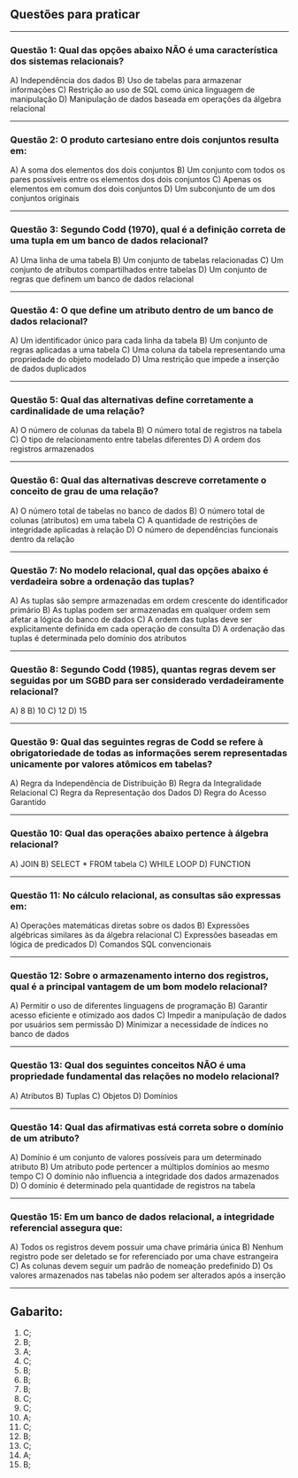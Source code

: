 ## Questões para praticar

---

### Questão 1: Qual das opções abaixo NÃO é uma característica dos sistemas relacionais?

A) Independência dos dados
B) Uso de tabelas para armazenar informações
C) Restrição ao uso de SQL como única linguagem de manipulação
D) Manipulação de dados baseada em operações da álgebra relacional

---

### Questão 2:  O produto cartesiano entre dois conjuntos resulta em:

A) A soma dos elementos dos dois conjuntos
B) Um conjunto com todos os pares possíveis entre os elementos dos dois conjuntos
C) Apenas os elementos em comum dos dois conjuntos
D) Um subconjunto de um dos conjuntos originais

---

### Questão 3: Segundo Codd (1970), qual é a definição correta de uma tupla em um banco de dados relacional?

A) Uma linha de uma tabela
B) Um conjunto de tabelas relacionadas
C) Um conjunto de atributos compartilhados entre tabelas
D) Um conjunto de regras que definem um banco de dados relacional

---

### Questão 4: O que define um atributo dentro de um banco de dados relacional?

A) Um identificador único para cada linha da tabela
B) Um conjunto de regras aplicadas a uma tabela
C) Uma coluna da tabela representando uma propriedade do objeto modelado
D) Uma restrição que impede a inserção de dados duplicados

---

### Questão 5: Qual das alternativas define corretamente a cardinalidade de uma relação?

A) O número de colunas da tabela
B) O número total de registros na tabela
C) O tipo de relacionamento entre tabelas diferentes
D) A ordem dos registros armazenados

---

### Questão 6: Qual das alternativas descreve corretamente o conceito de grau de uma relação?

A) O número total de tabelas no banco de dados
B) O número total de colunas (atributos) em uma tabela
C) A quantidade de restrições de integridade aplicadas à relação
D) O número de dependências funcionais dentro da relação

---

### Questão 7: No modelo relacional, qual das opções abaixo é verdadeira sobre a ordenação das tuplas?

A) As tuplas são sempre armazenadas em ordem crescente do identificador primário
B) As tuplas podem ser armazenadas em qualquer ordem sem afetar a lógica do banco de dados
C) A ordem das tuplas deve ser explicitamente definida em cada operação de consulta
D) A ordenação das tuplas é determinada pelo domínio dos atributos

---

### Questão 8: Segundo Codd (1985), quantas regras devem ser seguidas por um SGBD para ser considerado verdadeiramente relacional?

A) 8
B) 10
C) 12
D) 15

---

### Questão 9: Qual das seguintes regras de Codd se refere à obrigatoriedade de todas as informações serem representadas unicamente por valores atômicos em tabelas?

A) Regra da Independência de Distribuição
B) Regra da Integralidade Relacional
C) Regra da Representação dos Dados
D) Regra do Acesso Garantido

---

### Questão 10: Qual das operações abaixo pertence à álgebra relacional?

A) JOIN
B) SELECT * FROM tabela
C) WHILE LOOP
D) FUNCTION

---

### Questão 11: No cálculo relacional, as consultas são expressas em:

A) Operações matemáticas diretas sobre os dados
B) Expressões algébricas similares às da álgebra relacional
C) Expressões baseadas em lógica de predicados
D) Comandos SQL convencionais

---

### Questão 12: Sobre o armazenamento interno dos registros, qual é a principal vantagem de um bom modelo relacional?

A) Permitir o uso de diferentes linguagens de programação
B) Garantir acesso eficiente e otimizado aos dados
C) Impedir a manipulação de dados por usuários sem permissão
D) Minimizar a necessidade de índices no banco de dados

---

### Questão 13: Qual dos seguintes conceitos NÃO é uma propriedade fundamental das relações no modelo relacional?

A) Atributos
B) Tuplas
C) Objetos
D) Domínios

---

### Questão 14: Qual das afirmativas está correta sobre o domínio de um atributo?

A) Domínio é um conjunto de valores possíveis para um determinado atributo
B) Um atributo pode pertencer a múltiplos domínios ao mesmo tempo
C) O domínio não influencia a integridade dos dados armazenados
D) O domínio é determinado pela quantidade de registros na tabela

---

### Questão 15: Em um banco de dados relacional, a integridade referencial assegura que:

A) Todos os registros devem possuir uma chave primária única
B) Nenhum registro pode ser deletado se for referenciado por uma chave estrangeira
C) As colunas devem seguir um padrão de nomeação predefinido
D) Os valores armazenados nas tabelas não podem ser alterados após a inserção

---



## Gabarito:

1) C;
2) B;
3) A;
4) C;
5) B;
6) B;
7) B;
8) C;
9) C;
10) A;
11) C;
12) B;
13) C;
14) A;
15) B;
